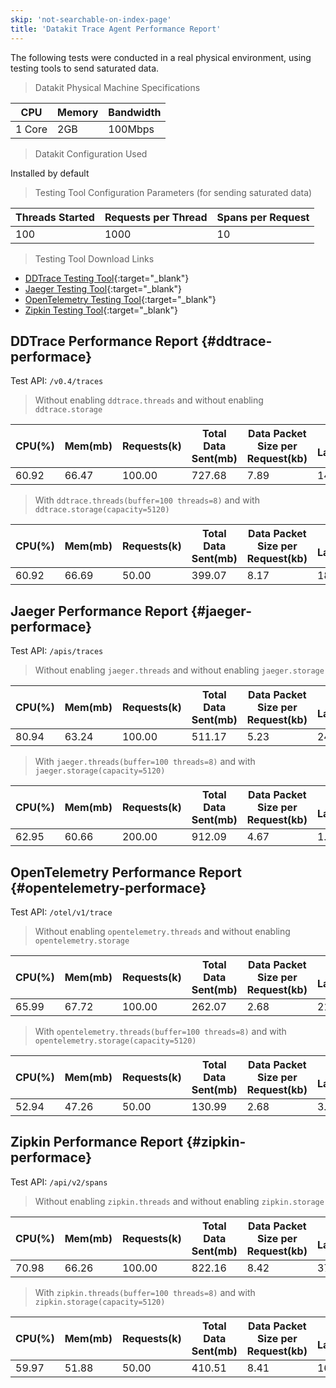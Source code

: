 ```yaml
---
skip: 'not-searchable-on-index-page'
title: 'Datakit Trace Agent Performance Report'
---
```


The following tests were conducted in a real physical environment, using testing tools to send saturated data.

> Datakit Physical Machine Specifications

| CPU  | Memory | Bandwidth    |
| ---- | ------ | ------------ |
| 1 Core | 2GB   | 100Mbps |

> Datakit Configuration Used

Installed by default

> Testing Tool Configuration Parameters (for sending saturated data)

| Threads Started | Requests per Thread | Spans per Request |
| --------------- | ------------------- | ----------------- |
| 100             | 1000                | 10                |

> Testing Tool Download Links

- [DDTrace Testing Tool](https://github.com/CodapeWild/dktrace-dd-agent/releases){:target="_blank"}
- [Jaeger Testing Tool](https://github.com/CodapeWild/dktrace-jaeger-agent/releases){:target="_blank"}
- [OpenTelemetry Testing Tool](https://github.com/CodapeWild/dktrace-otel-agent/releases){:target="_blank"}
- [Zipkin Testing Tool](https://github.com/CodapeWild/dktrace-zipkin-agent/releases){:target="_blank"}

## DDTrace Performance Report {#ddtrace-performace}

Test API: `/v0.4/traces`

> Without enabling `ddtrace.threads` and without enabling `ddtrace.storage`

| CPU(%) | Mem(mb) | Requests(k) | Total Data Sent(mb) | Data Packet Size per Request(kb) | API Latency(ms) |
| ------ | ------- | ----------- | ------------------- | ------------------------------- | --------------- |
| 60.92  | 66.47   | 100.00      | 727.68              | 7.89                            | 14.96           |

> With `ddtrace.threads(buffer=100 threads=8)` and with `ddtrace.storage(capacity=5120)`

| CPU(%) | Mem(mb) | Requests(k) | Total Data Sent(mb) | Data Packet Size per Request(kb) | API Latency(ms) |
| ------ | ------- | ----------- | ------------------- | ------------------------------- | --------------- |
| 60.92  | 66.69   | 50.00       | 399.07              | 8.17                            | 18.98           |

## Jaeger Performance Report {#jaeger-performace}

Test API: `/apis/traces`

> Without enabling `jaeger.threads` and without enabling `jaeger.storage`

| CPU(%) | Mem(mb) | Requests(k) | Total Data Sent(mb) | Data Packet Size per Request(kb) | API Latency(ms) |
| ------ | ------- | ----------- | ------------------- | ------------------------------- | --------------- |
| 80.94  | 63.24   | 100.00      | 511.17              | 5.23                            | 24.90           |

> With `jaeger.threads(buffer=100 threads=8)` and with `jaeger.storage(capacity=5120)`

| CPU(%) | Mem(mb) | Requests(k) | Total Data Sent(mb) | Data Packet Size per Request(kb) | API Latency(ms) |
| ------ | ------- | ----------- | ------------------- | ------------------------------- | --------------- |
| 62.95  | 60.66   | 200.00      | 912.09              | 4.67                            | 1.37            |

## OpenTelemetry Performance Report {#opentelemetry-performace}

Test API: `/otel/v1/trace`

> Without enabling `opentelemetry.threads` and without enabling `opentelemetry.storage`

| CPU(%) | Mem(mb) | Requests(k) | Total Data Sent(mb) | Data Packet Size per Request(kb) | API Latency(ms) |
| ------ | ------- | ----------- | ------------------- | ------------------------------- | --------------- |
| 65.99  | 67.72   | 100.00      | 262.07              | 2.68                            | 21.98           |

> With `opentelemetry.threads(buffer=100 threads=8)` and with `opentelemetry.storage(capacity=5120)`

| CPU(%) | Mem(mb) | Requests(k) | Total Data Sent(mb) | Data Packet Size per Request(kb) | API Latency(ms) |
| ------ | ------- | ----------- | ------------------- | ------------------------------- | --------------- |
| 52.94  | 47.26   | 50.00       | 130.99              | 2.68                            | 3.07            |

## Zipkin Performance Report {#zipkin-performace}

Test API: `/api/v2/spans`

> Without enabling `zipkin.threads` and without enabling `zipkin.storage`

| CPU(%) | Mem(mb) | Requests(k) | Total Data Sent(mb) | Data Packet Size per Request(kb) | API Latency(ms) |
| ------ | ------- | ----------- | ------------------- | ------------------------------- | --------------- |
| 70.98  | 66.26   | 100.00      | 822.16              | 8.42                            | 37.01           |

> With `zipkin.threads(buffer=100 threads=8)` and with `zipkin.storage(capacity=5120)`

| CPU(%) | Mem(mb) | Requests(k) | Total Data Sent(mb) | Data Packet Size per Request(kb) | API Latency(ms) |
| ------ | ------- | ----------- | ------------------- | ------------------------------- | --------------- |
| 59.97  | 51.88   | 50.00       | 410.51              | 8.41                            | 16.59           |